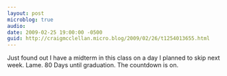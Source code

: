 ```yaml
---
layout: post
microblog: true
audio: 
date: 2009-02-25 19:00:00 -0500
guid: http://craigmcclellan.micro.blog/2009/02/26/t1254013655.html
---
```

Just found out I have a midterm in this class on a day I planned to skip next week.  Lame.  80 Days until graduation.  The countdown is on.
